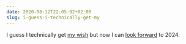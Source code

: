```yaml
---
date: 2020-08-12T22:05:02+02:00
slug: i-guess-i-technically-get-my
---
```

I guess I technically get [my wish](/2019/05/15/i-m-hoping-to-vote-for.html) but now I can [look forward](/2020/03/05/i-am-so-disappointed-about-the.html) to 2024.


